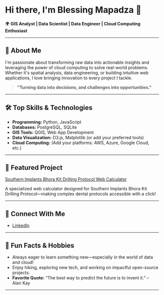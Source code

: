 # Hi there, I'm Blessing Mapadza 👋

🌍 **GIS Analyst | Data Scientist | Data Engineer | Cloud Computing Enthusiast**

---

## 🚀 About Me
I'm passionate about transforming raw data into actionable insights and leveraging the power of cloud computing to solve real-world problems. Whether it's spatial analysis, data engineering, or building intuitive web applications, I love bringing innovation to every project I tackle.

> **"Turning data into decisions, and challenges into opportunities."**

---

## 🛠️ Top Skills & Technologies

- **Programming:** Python, JavaScript
- **Databases:** PostgreSQL, SQLite
- **GIS Tools:** QGIS, Web App Development
- **Data Visualization:** D3.js, Matplotlib (or add your preferred tools)
- **Cloud Computing:** (Add your platforms: AWS, Azure, Google Cloud, etc.)

---

## 🌟 Featured Project

[Southern Implants Bhora Kit Drilling Protocol Web Calculator](https://blessinggis.github.io/Southern-Implants-Bhora-Kit-Drilling-Protocol-Web-Calculator/)

A specialized web calculator designed for Southern Implants Bhora Kit Drilling Protocol—making complex dental protocols accessible with a click!

---

## 🔗 Connect With Me

- [LinkedIn](https://www.linkedin.com/in/blessing-mapadza-86b4a3130)

---

## 🎉 Fun Facts & Hobbies

- Always eager to learn something new—especially in the world of data and cloud!
- Enjoy hiking, exploring new tech, and working on impactful open-source projects.
- **Favorite Quote:** “The best way to predict the future is to invent it.” – Alan Kay

---

<!--
**BlessingGIS/BlessingGIS** is a ✨ special ✨ repository because its `README.md` (this file) appears on your GitHub profile.
-->
